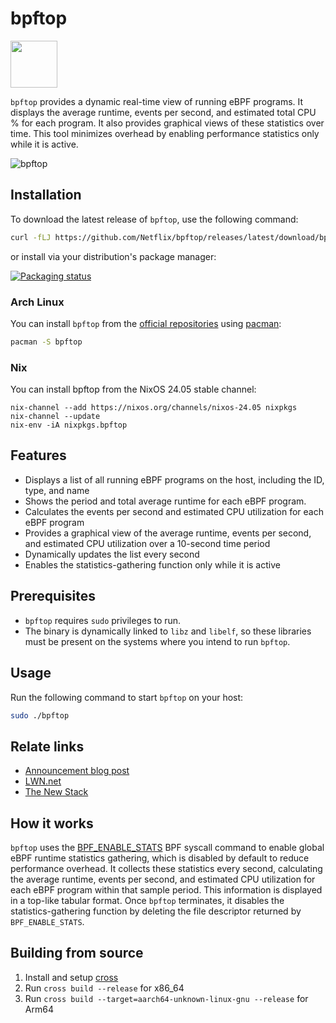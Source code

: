 # bpftop

<img src="bpftop-logo.png" width="75" height="75">

`bpftop` provides a dynamic real-time view of running eBPF programs. It displays the average runtime, events per second, and estimated total CPU % for each program. It also provides graphical views of these statistics over time. This tool minimizes overhead by enabling performance statistics only while it is active.

![bpftop](bpftop.gif)

## Installation

To download the latest release of `bpftop`, use the following command:

```bash
curl -fLJ https://github.com/Netflix/bpftop/releases/latest/download/bpftop -o bpftop && chmod +x bpftop
```

or install via your distribution's package manager:

[![Packaging status](https://repology.org/badge/vertical-allrepos/bpftop.svg)](https://repology.org/project/bpftop/versions)

### Arch Linux

You can install `bpftop` from the [official repositories](https://archlinux.org/packages/extra/x86_64/bpftop) using [pacman](https://wiki.archlinux.org/title/pacman):

```bash
pacman -S bpftop
```

### Nix
You can install bpftop from the NixOS 24.05 stable channel:

```
nix-channel --add https://nixos.org/channels/nixos-24.05 nixpkgs
nix-channel --update
nix-env -iA nixpkgs.bpftop
```

## Features

- Displays a list of all running eBPF programs on the host, including the ID, type, and name
- Shows the period and total average runtime for each eBPF program.
- Calculates the events per second and estimated CPU utilization for each eBPF program
- Provides a graphical view of the average runtime, events per second, and estimated CPU utilization over a 10-second time period
- Dynamically updates the list every second
- Enables the statistics-gathering function only while it is active

## Prerequisites

- `bpftop` requires `sudo` privileges to run.
- The binary is dynamically linked to `libz` and `libelf`, so these libraries must be present on the systems where you intend to run `bpftop`.

## Usage

Run the following command to start `bpftop` on your host:

```bash
sudo ./bpftop
```

## Relate links

* [Announcement blog post](https://netflixtechblog.com/announcing-bpftop-streamlining-ebpf-performance-optimization-6a727c1ae2e5)
* [LWN.net](https://lwn.net/Articles/963767/)
* [The New Stack](https://thenewstack.io/netflix-releases-bpftop-an-ebpf-based-application-monitor/)

## How it works

`bpftop` uses the [BPF_ENABLE_STATS](https://elixir.bootlin.com/linux/v6.6.16/source/include/uapi/linux/bpf.h#L792) BPF syscall command to enable global eBPF runtime statistics gathering, which is disabled by default to reduce performance overhead. It collects these statistics every second, calculating the average runtime, events per second, and estimated CPU utilization for each eBPF program within that sample period. This information is displayed in a top-like tabular format. Once `bpftop` terminates, it disables the statistics-gathering function by deleting the file descriptor returned by `BPF_ENABLE_STATS`.

## Building from source

1. Install and setup [cross](https://github.com/cross-rs/cross)
2. Run `cross build --release` for x86_64
3. Run `cross build --target=aarch64-unknown-linux-gnu --release` for Arm64
